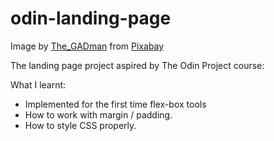 # odin-landing-page

Image by <a href="https://pixabay.com/users/the_gadman-20224382/?utm_source=link-attribution&amp;utm_medium=referral&amp;utm_campaign=image&amp;utm_content=6782275">The_GADman</a> from <a href="https://pixabay.com/?utm_source=link-attribution&amp;utm_medium=referral&amp;utm_campaign=image&amp;utm_content=6782275">Pixabay</a>

 The landing page project aspired by The Odin Project course:

 What I learnt:

 - Implemented for the first time flex-box tools
 - How to work with margin / padding.
 - How to style CSS properly.